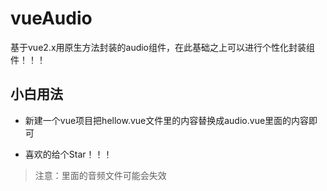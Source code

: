 # vueAudio

基于vue2.x用原生方法封装的audio组件，在此基础之上可以进行个性化封装组件！！！  

## 小白用法  

* 新建一个vue项目把hellow.vue文件里的内容替换成audio.vue里面的内容即可  

* 喜欢的给个Star！！！  

> 注意：里面的音频文件可能会失效

